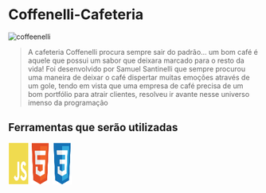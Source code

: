 # Coffenelli-Cafeteria

![coffeenelli](https://user-images.githubusercontent.com/89052474/147025355-225011b1-2eb2-45b1-93dc-0dd5a82928a1.PNG)

> A cafeteria Coffenelli procura sempre sair do padrão... um bom café é aquele que possui um sabor que deixara marcado para o resto da vida! Foi desenvolvido por Samuel Santinelli que sempre procurou uma maneira de deixar o café dispertar muitas emoções através de um gole, tendo em vista que uma empresa de café precisa de um bom portfólio para atrair clientes, resolveu ir avante nesse universo imenso da programação 

## Ferramentas que serão utilizadas
  <div style="display: inline_block">
  <img align="center" alt="Samuel-Js" height="85" width="40" src="https://raw.githubusercontent.com/devicons/devicon/master/icons/javascript/javascript-plain.svg">
  <img align="center" alt="Samuel-HTML" height="85" width="40" src="https://raw.githubusercontent.com/devicons/devicon/master/icons/html5/html5-original.svg">
  <img align="center" alt="Samuel-CSS" height="85" width="40" src="https://raw.githubusercontent.com/devicons/devicon/master/icons/css3/css3-original.svg">

 </div>
